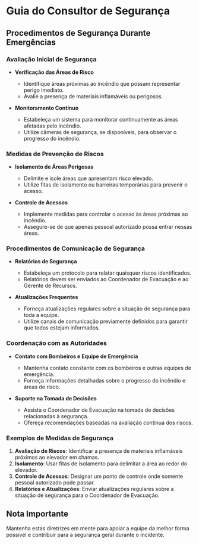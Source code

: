 # Guia do Consultor de Segurança

## Procedimentos de Segurança Durante Emergências

### Avaliação Inicial de Segurança

- **Verificação das Áreas de Risco**
  - Identifique áreas próximas ao incêndio que possam representar perigo imediato.
  - Avalie a presença de materiais inflamáveis ou perigosos.

- **Monitoramento Contínuo**
  - Estabeleça um sistema para monitorar continuamente as áreas afetadas pelo incêndio.
  - Utilize câmeras de segurança, se disponíveis, para observar o progresso do incêndio.

### Medidas de Prevenção de Riscos

- **Isolamento de Áreas Perigosas**
  - Delimite e isole áreas que apresentam risco elevado.
  - Utilize fitas de isolamento ou barreiras temporárias para prevenir o acesso.

- **Controle de Acessos**
  - Implemente medidas para controlar o acesso às áreas próximas ao incêndio.
  - Assegure-se de que apenas pessoal autorizado possa entrar nessas áreas.

### Procedimentos de Comunicação de Segurança

- **Relatórios de Segurança**
  - Estabeleça um protocolo para relatar quaisquer riscos identificados.
  - Relatórios devem ser enviados ao Coordenador de Evacuação e ao Gerente de Recursos.

- **Atualizações Frequentes**
  - Forneça atualizações regulares sobre a situação de segurança para toda a equipe.
  - Utilize canais de comunicação previamente definidos para garantir que todos estejam informados.

### Coordenação com as Autoridades

- **Contato com Bombeiros e Equipe de Emergência**
  - Mantenha contato constante com os bombeiros e outras equipes de emergência.
  - Forneça informações detalhadas sobre o progresso do incêndio e áreas de risco.

- **Suporte na Tomada de Decisões**
  - Assista o Coordenador de Evacuação na tomada de decisões relacionadas à segurança.
  - Ofereça recomendações baseadas na avaliação contínua dos riscos.

### Exemplos de Medidas de Segurança

1. **Avaliação de Riscos**: Identificar a presença de materiais inflamáveis próximos ao elevador em chamas.
2. **Isolamento**: Usar fitas de isolamento para delimitar a área ao redor do elevador.
3. **Controle de Acessos**: Designar um ponto de controle onde somente pessoal autorizado pode passar.
4. **Relatórios e Atualizações**: Enviar atualizações regulares sobre a situação de segurança para o Coordenador de Evacuação.

## Nota Importante

Mantenha estas diretrizes em mente para apoiar a equipe da melhor forma possível e contribuir para a segurança geral durante o incidente.
